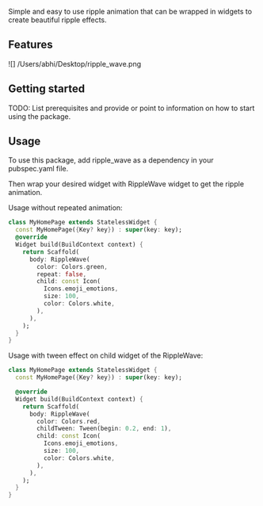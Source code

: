 Simple and easy to use ripple animation that can be wrapped in widgets to create beautiful ripple effects.

## Features

![] /Users/abhi/Desktop/ripple_wave.png

## Getting started

TODO: List prerequisites and provide or point to information on how to
start using the package.

## Usage

To use this package, add ripple_wave as a dependency in your pubspec.yaml file.

Then wrap your desired widget with RippleWave widget to get the ripple animation.

Usage without repeated animation:

```dart
class MyHomePage extends StatelessWidget {
  const MyHomePage({Key? key}) : super(key: key);
  @override
  Widget build(BuildContext context) {
    return Scaffold(
      body: RippleWave(
        color: Colors.green,
        repeat: false,
        child: const Icon(
          Icons.emoji_emotions,
          size: 100,
          color: Colors.white,
        ),
      ),
    );
  }
}

```

Usage with tween effect on child widget of the RippleWave:

```dart
class MyHomePage extends StatelessWidget {
  const MyHomePage({Key? key}) : super(key: key);

  @override
  Widget build(BuildContext context) {
    return Scaffold(
      body: RippleWave(
        color: Colors.red,
        childTween: Tween(begin: 0.2, end: 1),
        child: const Icon(
          Icons.emoji_emotions,
          size: 100,
          color: Colors.white,
        ),
      ),
    );
  }
}
```
